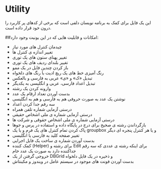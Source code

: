 # Utility

این یک فایل برای کمک به برنامه نویسان دلفی است که برخی از کدهای پر کاربرد را درون خود قرار داده است.

##امکانات و قابلیت هایی که در این یونیت وجود دارد:
- چیدمان کنترل های مورد نیاز
- تغییر اندازه ی کنترل ها
- تغییر پهنای ستون های یک توری
- تغییر بلندای ردیف های یک توری
- باز کردن چندین فایل در یک ممو
- رنگ آمیزی خط های یک ریچ ادیت با رنگ های دلخواه
- تبدیل «ک» و «ی» عربی به فارسی و بالعکس
- تبدیل اعداد فارسی، عربی و انگلیسی به یکدیگر
- وارونه کردن یک رشته
- بدست آوردن تعداد ارقام یک عدد
- نوشتن یک عدد به صورت حروفی هم به فارسی و هم به انگلیسی
- سه رقم جدا کردن اعداد
- درستی آزمایی شماره تلفن همراه
- درستی آزمایی شماره ی ملی اشخاص حقیقی
- درستی آزمایی شماره ی ملی اشخاص حقوقی و شرکت ها
- بازگرداندن رشته ی صحیح برای درج در پایگاه داده و استفاده در پرس و جوها
- پاک کردن تمام کنترل های یک فرم و یا یک groupbox و یا هر کنترل پنجره ای دیگر
- تغییر صفحه کلید به فارسی یا انگلیسی
- بدست آوردن شماره ی ساخت یک فایل اجرایی
- کمک کننده (Helper) برای رشته و Edit برای اینکه رشته ی عددی که سه رقم جداکننده دارد به صورت یک عدد خام
- خروجی گرفتن از یک DBGrid و ذخیره در یک فایل دلخواه
- بدست آوردن فونت های موجود در سیستم عامل در ویندوز و مکینتاش
